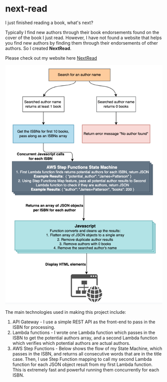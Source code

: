 # next-read

I just finished reading a book, what's next? 

Typically I find new authors through their book endorsements found on the cover of the book I just read. However, I have not found a website that helps you find new authors by finding them through their endorsements of other authors. So I created **NextRead**.

Please check out my website here [NextRead]()

![High Level View of NextRead Processing](assets/images/NextRead_Processing.png)

The main technologies used in making this project include:

1. API Gateway - I use a simple REST API as the front-end to pass in the ISBN for processing.
2. Lambda functions - I wrote one Lambda function which passes in the ISBN to get the potential authors array, and a second Lambda function which verifies which potential authors are actual authors.
3. AWS Step Functions - Below shows the flow of my State Machine, which passes in the ISBN, and returns all consecutive words that are in the title case. Then, I use Step Function mapping to call my second Lambda function for each JSON object result from my first Lambda function. This is extremely fast and powerful running them concurrently for each ISBN.
